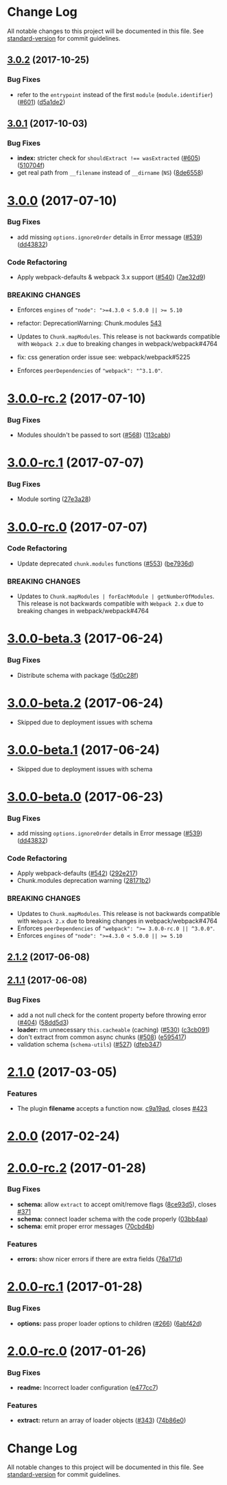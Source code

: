 # Change Log

All notable changes to this project will be documented in this file. See [standard-version](https://github.com/conventional-changelog/standard-version) for commit guidelines.

<a name="3.0.2"></a>
## [3.0.2](https://github.com/webpack-contrib/extract-text-webpack-plugin/compare/v3.0.1...v3.0.2) (2017-10-25)


### Bug Fixes

* refer to the `entrypoint` instead of the first `module` (`module.identifier`)  ([#601](https://github.com/webpack-contrib/extract-text-webpack-plugin/issues/601)) ([d5a1de2](https://github.com/webpack-contrib/extract-text-webpack-plugin/commit/d5a1de2))



<a name="3.0.1"></a>
## [3.0.1](https://github.com/webpack-contrib/extract-text-webpack-plugin/compare/v3.0.0...v3.0.1) (2017-10-03)


### Bug Fixes

* **index:** stricter check for `shouldExtract !== wasExtracted` ([#605](https://github.com/webpack-contrib/extract-text-webpack-plugin/issues/605)) ([510704f](https://github.com/webpack-contrib/extract-text-webpack-plugin/commit/510704f))
* get real path from `__filename` instead of `__dirname` (`NS`) ([8de6558](https://github.com/webpack-contrib/extract-text-webpack-plugin/commit/8de6558))



<a name="3.0.0"></a>
# [3.0.0](https://github.com/webpack-contrib/extract-text-webpack-plugin/compare/v2.1.2...v3.0.0) (2017-07-10)


### Bug Fixes

* add missing `options.ignoreOrder` details in Error message ([#539](https://github.com/webpack-contrib/extract-text-webpack-plugin/issues/539)) ([dd43832](https://github.com/webpack-contrib/extract-text-webpack-plugin/commit/dd43832))


### Code Refactoring

* Apply webpack-defaults & webpack 3.x support ([#540](https://github.com/webpack-contrib/extract-text-webpack-plugin/issues/540)) ([7ae32d9](https://github.com/webpack-contrib/extract-text-webpack-plugin/commit/7ae32d9))


### BREAKING CHANGES

* Enforces `engines` of `"node": ">=4.3.0 < 5.0.0 || >= 5.10`

- refactor: DeprecationWarning: Chunk.modules [543](https://github.com/webpack-contrib/extract-text-webpack-plugin/pull/543)
* Updates to `Chunk.mapModules`. This release is not backwards compatible with `Webpack 2.x` due to breaking changes in webpack/webpack#4764

- fix: css generation order issue see: webpack/webpack#5225
* Enforces `peerDependencies` of `"webpack": "^3.1.0"`. 



<a name="3.0.0-rc.2"></a>
# [3.0.0-rc.2](https://github.com/webpack-contrib/extract-text-webpack-plugin/compare/v3.0.0-rc.1...v3.0.0-rc.2) (2017-07-10)


### Bug Fixes

* Modules shouldn't be passed to sort ([#568](https://github.com/webpack-contrib/extract-text-webpack-plugin/issues/568)) ([113cabb](https://github.com/webpack-contrib/extract-text-webpack-plugin/commit/113cabb))



<a name="3.0.0-rc.1"></a>
# [3.0.0-rc.1](https://github.com/webpack-contrib/extract-text-webpack-plugin/compare/v3.0.0-rc.0...v3.0.0-rc.1) (2017-07-07)


### Bug Fixes

* Module sorting ([27e3a28](https://github.com/webpack-contrib/extract-text-webpack-plugin/commit/27e3a28))



<a name="3.0.0-rc.0"></a>
# [3.0.0-rc.0](https://github.com/webpack-contrib/extract-text-webpack-plugin/compare/v3.0.0-beta.3...v3.0.0-rc.0) (2017-07-07)


### Code Refactoring

* Update deprecated `chunk.modules` functions ([#553](https://github.com/webpack-contrib/extract-text-webpack-plugin/issues/553)) ([be7936d](https://github.com/webpack-contrib/extract-text-webpack-plugin/commit/be7936d))


### BREAKING CHANGES

* Updates to `Chunk.mapModules | forEachModule | getNumberOfModules`. This release is not backwards compatible with `Webpack 2.x` due to breaking changes in webpack/webpack#4764



<a name="3.0.0-beta.3"></a>
# [3.0.0-beta.3](https://github.com/webpack-contrib/extract-text-webpack-plugin/compare/v3.0.0-beta.2...v3.0.0-beta.3) (2017-06-24)

### Bug Fixes

* Distribute schema with package ([5d0c28f](https://github.com/webpack-contrib/extract-text-webpack-plugin/commit/5d0c28f))


<a name="3.0.0-beta.2"></a>
# [3.0.0-beta.2](https://github.com/webpack-contrib/extract-text-webpack-plugin/compare/v3.0.0-beta.1...v3.0.0-beta.2) (2017-06-24)

 * Skipped due to deployment issues with schema

<a name="3.0.0-beta.1"></a>
# [3.0.0-beta.1](https://github.com/webpack-contrib/extract-text-webpack-plugin/compare/v3.0.0-beta.0...v3.0.0-beta.1) (2017-06-24)


 * Skipped due to deployment issues with schema


<a name="3.0.0-beta.0"></a>
# [3.0.0-beta.0](https://github.com/webpack-contrib/extract-text-webpack-plugin/compare/v2.1.2...v3.0.0-beta.0) (2017-06-23)


### Bug Fixes

* add missing `options.ignoreOrder` details in Error message ([#539](https://github.com/webpack-contrib/extract-text-webpack-plugin/issues/539)) ([dd43832](https://github.com/webpack-contrib/extract-text-webpack-plugin/commit/dd43832))


### Code Refactoring

* Apply webpack-defaults ([#542](https://github.com/webpack-contrib/extract-text-webpack-plugin/issues/542)) ([292e217](https://github.com/webpack-contrib/extract-text-webpack-plugin/commit/292e217))
* Chunk.modules deprecation warning ([28171b2](https://github.com/webpack-contrib/extract-text-webpack-plugin/commit/28171b2))


### BREAKING CHANGES

* Updates to `Chunk.mapModules`. This release is not backwards compatible with `Webpack 2.x` due to breaking changes in webpack/webpack#4764
* Enforces `peerDependencies` of `"webpack": ">= 3.0.0-rc.0 || ^3.0.0"`.
* Enforces `engines` of `"node": ">=4.3.0 < 5.0.0 || >= 5.10`



<a name="2.1.2"></a>
## [2.1.2](https://github.com/webpack-contrib/extract-text-webpack-plugin/compare/v2.1.1...v2.1.2) (2017-06-08)



<a name="2.1.1"></a>
## [2.1.1](https://github.com/webpack-contrib/extract-text-webpack-plugin/compare/v2.1.0...v2.1.1) (2017-06-08)


### Bug Fixes

* add a not null check for the content property before throwing error ([#404](https://github.com/webpack-contrib/extract-text-webpack-plugin/issues/404)) ([58dd5d3](https://github.com/webpack-contrib/extract-text-webpack-plugin/commit/58dd5d3))
* **loader:** rm unnecessary `this.cacheable` (caching) ([#530](https://github.com/webpack-contrib/extract-text-webpack-plugin/issues/530)) ([c3cb091](https://github.com/webpack-contrib/extract-text-webpack-plugin/commit/c3cb091))
* don't extract from common async chunks ([#508](https://github.com/webpack-contrib/extract-text-webpack-plugin/issues/508)) ([e595417](https://github.com/webpack-contrib/extract-text-webpack-plugin/commit/e595417))
* validation schema (`schema-utils`) ([#527](https://github.com/webpack-contrib/extract-text-webpack-plugin/issues/527)) ([dfeb347](https://github.com/webpack-contrib/extract-text-webpack-plugin/commit/dfeb347))



<a name="2.1.0"></a>
# [2.1.0](https://github.com/webpack/extract-text-webpack-plugin/compare/v2.0.0...v2.1.0) (2017-03-05)

### Features

* The plugin **filename** accepts a function now. [c9a19ad](https://github.com/webpack-contrib/extract-text-webpack-plugin/commit/c9a19ad), closes [#423](https://github.com/webpack-contrib/extract-text-webpack-plugin/pull/423)

<a name="2.0.0"></a>
# [2.0.0](https://github.com/webpack/extract-text-webpack-plugin/compare/v2.0.0-rc.3...v2.0.0) (2017-02-24)

<a name="2.0.0-rc.2"></a>
# [2.0.0-rc.2](https://github.com/webpack/extract-text-webpack-plugin/compare/v2.0.0-rc.1...v2.0.0-rc.2) (2017-01-28)


### Bug Fixes

* **schema:** allow `extract` to accept omit/remove flags ([8ce93d5](https://github.com/webpack/extract-text-webpack-plugin/commit/8ce93d5)), closes [#371](https://github.com/webpack/extract-text-webpack-plugin/issues/371)
* **schema:** connect loader schema with the code properly ([03bb4aa](https://github.com/webpack/extract-text-webpack-plugin/commit/03bb4aa))
* **schema:** emit proper error messages ([70cbd4b](https://github.com/webpack/extract-text-webpack-plugin/commit/70cbd4b))


### Features

* **errors:** show nicer errors if there are extra fields ([76a171d](https://github.com/webpack/extract-text-webpack-plugin/commit/76a171d))



<a name="2.0.0-rc.1"></a>
# [2.0.0-rc.1](https://github.com/webpack/extract-text-webpack-plugin/compare/v2.0.0-rc.0...v2.0.0-rc.1) (2017-01-28)


### Bug Fixes

* **options:** pass proper loader options to children ([#266](https://github.com/webpack/extract-text-webpack-plugin/issues/266)) ([6abf42d](https://github.com/webpack/extract-text-webpack-plugin/commit/6abf42d))



<a name="2.0.0-rc.0"></a>
# [2.0.0-rc.0](https://github.com/webpack/extract-text-webpack-plugin/compare/v2.0.0-beta.5...v2.0.0-rc.0) (2017-01-26)


### Bug Fixes

* **readme:** Incorrect loader configuration ([e477cc7](https://github.com/webpack/extract-text-webpack-plugin/commit/e477cc7))


### Features

* **extract:** return an array of loader objects ([#343](https://github.com/webpack/extract-text-webpack-plugin/issues/343)) ([74b86e0](https://github.com/webpack/extract-text-webpack-plugin/commit/74b86e0))



# Change Log

All notable changes to this project will be documented in this file. See [standard-version](https://github.com/conventional-changelog/standard-version) for commit guidelines.
